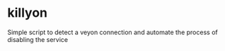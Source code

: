 # killyon
Simple script to detect a veyon connection and automate the process of disabling the service
